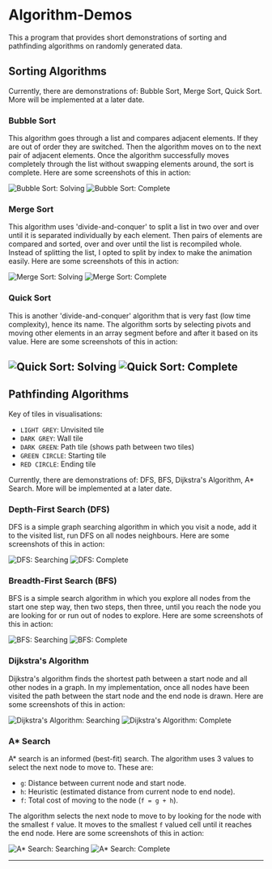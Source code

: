 # Algorithm-Demos
This a program that provides short demonstrations of sorting and pathfinding algorithms on randomly generated data. 
## Sorting Algorithms
Currently, there are demonstrations of: Bubble Sort, Merge Sort, Quick Sort. 
More will be implemented at a later date.
### Bubble Sort
This algorithm goes through a list and compares adjacent elements. If they are out of order they are switched. Then the algorithm moves on to the next pair of adjacent elements. Once the algorithm successfully moves completely through the list without swapping elements around, the sort is complete. Here are some screenshots of this in action:

![Bubble Sort: Solving](images/bubble-sort-sorting.PNG)
![Bubble Sort: Complete](images/bubble-sort-complete.PNG)

### Merge Sort
This algorithm uses 'divide-and-conquer' to split a list in two over and over until it is separated individually by each element. Then pairs of elements are compared and sorted, over and over until the list is recompiled whole. Instead of splitting the list, I opted to split by index to make the animation easily. 
Here are some screenshots of this in action:

![Merge Sort: Solving](images/merge-sort-sorting.PNG)
![Merge Sort: Complete](images/merge-sort-complete.PNG)

### Quick Sort
This is another 'divide-and-conquer' algorithm that is very fast (low time complexity), hence its name. The algorithm sorts by selecting pivots and moving other elements in an array segment before and after it based on its value. 
Here are some screenshots of this in action:

![Quick Sort: Solving](images/quick-sort-sorting.PNG)
![Quick Sort: Complete](images/quick-sort-complete.PNG)
---
## Pathfinding Algorithms
Key of tiles in visualisations:
- `LIGHT GREY`: Unvisited tile
- `DARK GREY`: Wall tile
- `DARK GREEN`: Path tile (shows path between two tiles)
- `GREEN CIRCLE`: Starting tile
- `RED CIRCLE`: Ending tile

Currently, there are demonstrations of: DFS, BFS, Dijkstra's Algorithm, A* Search. 
More will be implemented at a later date. 
### Depth-First Search (DFS)
DFS is a simple graph searching algorithm in which you visit a node, add it to the visited list, run DFS on all nodes neighbours.
Here are some screenshots of this in action:

![DFS: Searching](images/dfs-searching.PNG)
![DFS: Complete](images/dfs-complete.PNG)

### Breadth-First Search (BFS)
BFS is a simple search algorithm in which you explore all nodes from the start one step way, then two steps, then three, until you reach the node you are looking for or run out of nodes to explore.
Here are some screenshots of this in action:

![BFS: Searching](images/bfs-searching.PNG)
![BFS: Complete](images/bfs-complete.PNG)

### Dijkstra's Algorithm
Dijkstra's algorithm finds the shortest path between a start node and all other nodes in a graph. In my implementation, once all nodes have been visited the path between the start node and the end node is drawn. 
Here are some screenshots of this in action:

![Dijkstra's Algorithm: Searching](images/dijkstra-searching.PNG)
![Dijkstra's Algorithm: Complete](images/dijkstra-complete.PNG)

### A* Search
A* search is an informed (best-fit) search. The algorithm uses 3 values to select the next node to move to. These are:
- `g`: Distance between current node and start node.
- `h`: Heuristic (estimated distance from current node to end node).
- `f`: Total cost of moving to the node (`f = g + h`). 

The algorithm selects the next node to move to by looking for the node with the smallest `f` value. It moves to the smallest `f` valued cell until it reaches the end node. 
Here are some screenshots of this in action:

![A* Search: Searching](images/a-star-searching.PNG)
![A* Search: Complete](images/a-star-complete.PNG)

---
